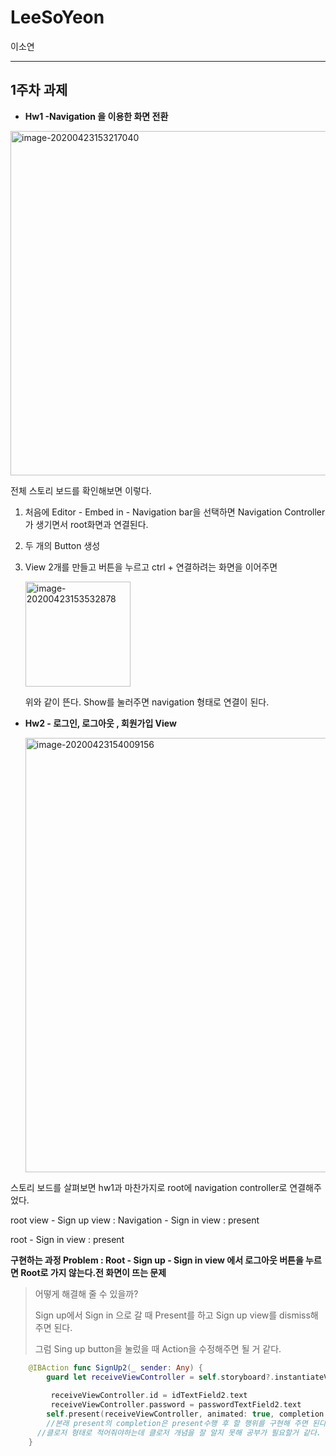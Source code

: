 # LeeSoYeon
이소연

----------------------------------------

## 1주차 과제

- **Hw1 -Navigation 을 이용한 화면 전환** 

<img width="551" alt="image-20200423153217040" src="https://user-images.githubusercontent.com/49120090/80068135-0d11dc00-857a-11ea-8450-455cdad2a7d2.png">

전체 스토리 보드를 확인해보면 이렇다. 

1. 처음에 Editor - Embed in - Navigation bar을 선택하면 Navigation Controller가 생기면서 root화면과 연결된다. 

2. 두 개의 Button 생성

3. View 2개를 만들고 버튼을 누르고 ctrl + 연결하려는 화면을 이어주면 

   <img width="168" alt="image-20200423153532878" src="https://user-images.githubusercontent.com/49120090/80068162-18650780-857a-11ea-9880-92757c9388c2.png">

   위와 같이 뜬다. Show를 눌러주면 navigation 형태로 연결이 된다.

+ **Hw2 - 로그인, 로그아웃 , 회원가입 View**

  <img width="695" alt="image-20200423154009156" src="https://user-images.githubusercontent.com/49120090/80068193-26b32380-857a-11ea-812d-eb68f2b1d03b.png">

스토리 보드를 살펴보면 hw1과 마찬가지로 root에 navigation controller로 연결해주었다.

root view - Sign up view : Navigation - Sign in view : present

root - Sign in view : present

**구현하는 과정 Problem : Root - Sign up - Sign in view 에서 로그아웃 버튼을 누르면 Root로 가지 않는다.전 화면이 뜨는 문제**

>어떻게 해결해 줄 수 있을까? 
>
>Sign up에서 Sign in 으로 갈 때 Present를 하고 Sign up view를 dismiss해주면 된다.
>
>그럼 Sing up button을 눌렀을 때 Action을 수정해주면 될 거 같다. 

```swift
    @IBAction func SignUp2(_ sender: Any) {
        guard let receiveViewController = self.storyboard?.instantiateViewController(identifier: "SignInViewController")as? SignInViewController else {return}
               
         receiveViewController.id = idTextField2.text
         receiveViewController.password = passwordTextField2.text
        self.present(receiveViewController, animated: true, completion: {() -> Void in self.navigationController?.popToRootViewController(animated: true)}) 
        //본래 present의 completion은 present수행 후 할 행위를 구현해 주면 된다. 
      //클로저 형태로 적어줘야하는데 클로저 개념을 잘 알지 못해 공부가 필요할거 같다. 
    }
```

